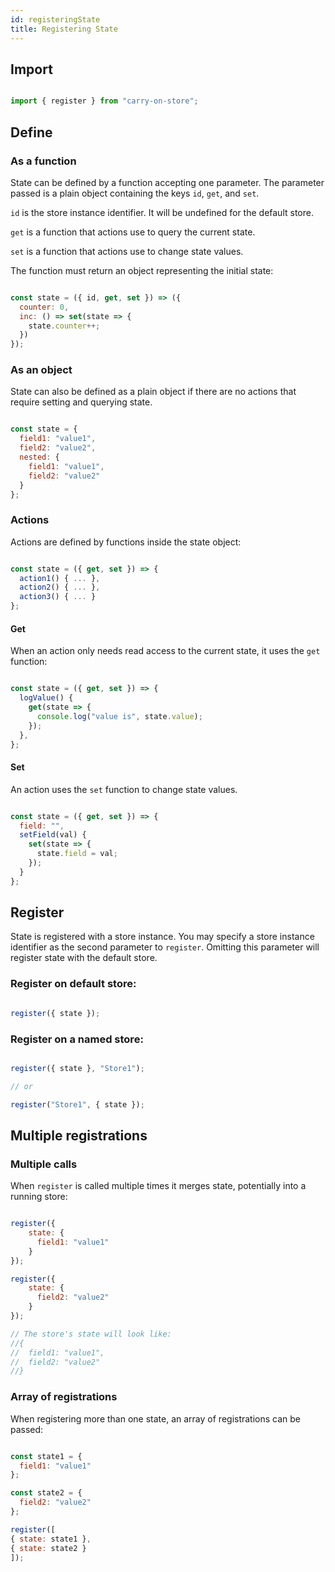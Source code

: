 ```yaml
---
id: registeringState
title: Registering State
---
```

## Import

```js

import { register } from "carry-on-store";

```

## Define

### As a function

State can be defined by a function accepting one parameter. The parameter
passed is a plain object containing the keys `id`, `get`, and `set`.

`id` is the store instance identifier. It will be undefined for the default
store.

`get` is a function that actions use to query the current state.

`set` is a function that actions use to change state values.

The function must return an object representing the initial state:

```js

const state = ({ id, get, set }) => ({
  counter: 0,
  inc: () => set(state => {
    state.counter++;
  })
});

```

### As an object

State can also be defined as a plain object if there are no actions that require setting and querying state.

```js

const state = {
  field1: "value1",
  field2: "value2",
  nested: {
    field1: "value1",
    field2: "value2"
  }
};

```

### Actions

Actions are defined by functions inside the state object:

```js

const state = ({ get, set }) => {
  action1() { ... },
  action2() { ... },
  action3() { ... }
};

```

#### Get

When an action only needs read access to the current state, it uses the `get`
function:

```js

const state = ({ get, set }) => {
  logValue() {
    get(state => {
      console.log("value is", state.value);
    });
  },
};

```

#### Set

An action uses the `set` function to change state values.

```js

const state = ({ get, set }) => {
  field: "",
  setField(val) {
    set(state => {
      state.field = val;
    });
  }
};

```

## Register

State is registered with a store instance. You may specify a store instance
identifier as the second parameter to `register`. Omitting this parameter will
register state with the default store.

### Register on default store:

```js

register({ state });

```

### Register on a named store:

```js

register({ state }, "Store1");

// or

register("Store1", { state });

```

## Multiple registrations

### Multiple calls

When `register` is called multiple times it merges state, potentially into a running store:

```js

register({
	state: {
	  field1: "value1"
	}
});

register({
	state: {
	  field2: "value2"
	}
});

// The store's state will look like:
//{
//	field1: "value1",
//	field2: "value2"
//}

```

### Array of registrations

When registering more than one state, an array of registrations can be passed:

```js

const state1 = {
  field1: "value1"
};

const state2 = {
  field2: "value2"
};

register([
{ state: state1 },
{ state: state2 }
]);

```

